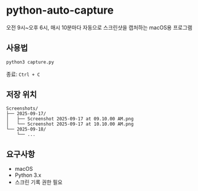 # python-auto-capture

오전 9시~오후 6시, 매시 10분마다 자동으로 스크린샷을 캡처하는 macOS용 프로그램

## 사용법

```bash
python3 capture.py
```

종료: `Ctrl + C`

## 저장 위치

```
Screenshots/
├── 2025-09-17/
│   ├── Screenshot 2025-09-17 at 09.10.00 AM.png
│   └── Screenshot 2025-09-17 at 10.10.00 AM.png
└── 2025-09-18/
    └── ...
```

## 요구사항

- macOS
- Python 3.x
- 스크린 기록 권한 필요
